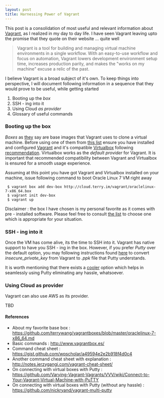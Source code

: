 ```yaml
---
layout: post
title: Harnessing Power of Vagrant
---
```


This post is a consolidation of most useful and relevant information about [Vagrant](https://www.vagrantup.com/), as I realized in my day to day life. I have seen Vagrant leaving upto the promise that they quote on their website ... quite well 

> Vagrant is a tool for building and managing virtual machine environments in a single workflow. With an easy-to-use workflow and focus on automation, Vagrant lowers development environment setup time, increases production parity, and makes the "works on my machine" excuse a relic of the past.

I believe Vagrant is a broad subject of it's own. To keep things into perspective, I will document following information in a sequence that they would prove to be useful, while getting started

1. Booting up the *box* 
2. SSH - ing into it
3. Using Cloud *as provider*
4. Glossary of useful commands 

### Booting up the box

*Boxes* as [they](https://www.vagrantup.com/intro/getting-started/boxes.html) say are base images that Vagrant uses to clone a virtual machine. Before using one of them from [this list](http://www.vagrantbox.es/) ensure you have installed and configured [Vagrant](https://www.vagrantup.com/) and it's compatible [Virtualbox](https://www.virtualbox.org/) following [recommendation](https://www.vagrantup.com/docs/virtualbox/). Virtualbox works as the *default provider* for Vagrant. It is important that recommended compatibility between Vagrant and Virtualbox is ensured for a smooth usage experience.

Assuming at this point you have got Vagrant and Virtualbox installed on your machine, issue following command to boot Oracle Linux 7 VM right away

```shell
 $ vagrant box add dev-box http://cloud.terry.im/vagrant/oraclelinux-7-x86_64.box
 $ vagrant init dev-box
 $ vagrant up
```

Disclaimer : the box I have chosen is my personal favorite as it comes with pre - installed software. Please feel free to consult [the list](http://www.vagrantbox.es/) to choose one which is appropriate for your situation. 

### SSH - ing into it 

Once the VM has come alive, its the time to SSH into it. Vagrant has native support to have you SSH - ing in the box. However, if you prefer *Putty* over the default option, you may following instructions found [here](https://github.com/Varying-Vagrant-Vagrants/VVV/wiki/Connect-to-Your-Vagrant-Virtual-Machine-with-PuTTY) to convert *insecure_private_key* from Vagrant to *.ppk* file that Putty understands.

It is worth mentioning that there exists a [cooler](https://github.com/nickryand/vagrant-multi-putty) option which helps in seamlessly using Putty eliminating any hassle, whatsoever. 

### Using Cloud as provider

Vagrant can also use AWS as its provider. 

TBD



#### References 

* About my favorite base box : https://github.com/terrywang/vagrantboxes/blob/master/oraclelinux-7-x86_64.md
* Basic commands : http://www.vagrantbox.es/
* Command cheat sheet : https://gist.github.com/wpscholar/a49594e2e2b918f4d0c4
* Another command cheat sheet with explanation : http://notes.jerzygangi.com/vagrant-cheat-sheet/
* On connecting with virtual boxes with Putty : https://github.com/Varying-Vagrant-Vagrants/VVV/wiki/Connect-to-Your-Vagrant-Virtual-Machine-with-PuTTY
* On connecting with virtual boxes with Putty (without any hassle) : https://github.com/nickryand/vagrant-multi-putty
